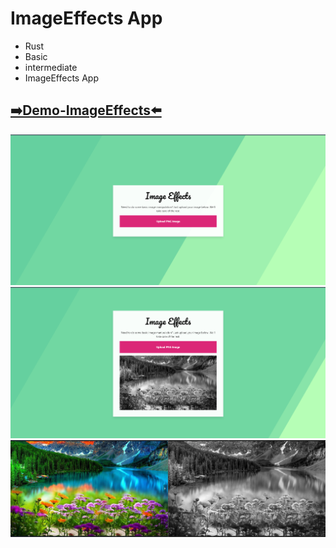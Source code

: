 # ImageEffects App
- Rust
 - Basic
 - intermediate
 - ImageEffects App
## [➡️Demo-ImageEffects⬅️](https://image-effects-sorbon01.vercel.app/)
![main](./filesForGitHub/1.png)
![main](./filesForGitHub/2.png)
![main](./filesForGitHub/3.png)

